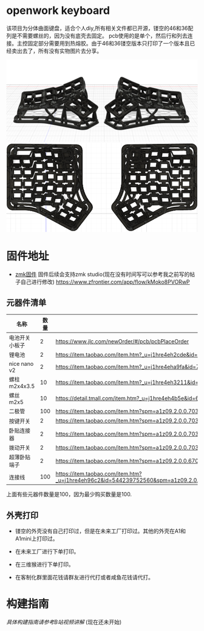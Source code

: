 # openwork keyboard

该项目为分体曲面键盘，适合个人diy,所有相关文件都已开源，镂空的46和36配列是不需要螺丝的，因为没有底壳去固定。
pcb使用的是单个，然后行和列去连接。主控固定部分需要用到热熔胶。由于46和36镂空版本只打印了一个版本且已经卖出去了，所有没有实物图片去分享。

![](pics/36镂空配列.png)
![](pics/46镂空配列.png)

# 固件地址
- [zmk固件](https://github.com/LXF-YZP/openwork46)
固件后续会支持zmk studio(现在没有时间写可以参考我之前写的帖子自己进行修改)
https://www.zfrontier.com/app/flow/kMoko8PVORwP

## 元器件清单

|名称       |   数量    |购买链接                                          |
| --------------------------------- | ------ | ------------------------------------------------------------------------------------------ |
| 电池开关小板子       |   2    | https://www.jlc.com/newOrder/#/pcb/pcbPlaceOrder                                          |
| 锂电池                     | 2     | https://item.taobao.com/item.htm?_u=j1hre4eh2cde&id=678474541123&spm=a1z09.2.0.0.3b772e8dD6xWcA                                                                                           |
| nice nano v2                | 2    | https://item.taobao.com/item.htm?_u=j1hre4eha9fa&id=729260528560&spm=a1z09.2.0.0.10f62e8dhW3Jef                                                                                   |
| 螺柱 m2x4x3.5| 10        |https://item.taobao.com/item.htm?_u=j1hre4eh3211&id=556665146796&spm=a1z09.2.0.0.1f7a2e8doqIgMF      |
| 螺丝   m2x5                | 10      |https://detail.tmall.com/item.htm?_u=j1hre4eh4b5e&id=681802232201&spm=a1z09.2.0.0.1f7a2e8doqIgMF  |
|  二极管          | 100     | https://item.taobao.com/item.htm?spm=a1z09.2.0.0.70352e8dhrJ7E7&id=528155613240&_u=q1hre4eh412c                                                                        |
|  按键开关          | 2     | https://item.taobao.com/item.htm?spm=a1z09.2.0.0.70352e8dhrJ7E7&id=546724645617&_u=q1hre4eh5b12                                                                        |
|  卧贴连接器          | 2     | https://item.taobao.com/item.htm?spm=a1z09.2.0.0.70352e8dhrJ7E7&id=565715285795&_u=q1hre4eh267c                                                                        |
|  拨动开关          | 2     | https://item.taobao.com/item.htm?spm=a1z09.2.0.0.70352e8dhrJ7E7&id=557092773462&_u=q1hre4eh5b2e                                                                        |
|  超薄卧贴端子          | 2     | https://item.taobao.com/item.htm?spm=a1z09.2.0.0.67002e8dcmPRUr&id=671868863106&_u=q1hre4eh5865                                                                        |
|  连接线          | 100     | https://item.taobao.com/item.htm?_u=j1hre4eh96c2&id=544239752560&spm=a1z09.2.0.0.31922e8dRDrXVY&skuId=4924186663213_u=q1hre4eh5865                                                                        |


上面有些元器件数量是100，因为最少购买数量是100.

## 外壳打印
- 镂空的外壳没有自己打印过，但是在未来工厂打印过。其他的外壳在A1和A1mini上打印过。

- 在未来工厂进行下单打印。

- 在三维猴进行下单打印。

- 在客制化群里面花钱请群友进行代打或者咸鱼花钱请代打。

# 构建指南

_具体构建指南请参考B站视频讲解_ (现在还未开始)


